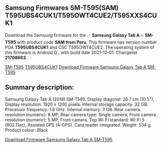 <h2>Samsung Firmwares SM-T595(SAM) T595UBS4CUK1/T595OWT4CUE2/T595XXS4CUK1</h2>
Download the Samsung firmware for the ✅ <strong>Samsung Galaxy Tab A </strong> ⭐ <strong>SM-T595</strong> with product code <strong>SAM</strong> <strong> from Peru</strong>. This firmware has version number PDA <strong>T595UBS4CUK1</strong> and CSC T595OWT4CUE2. The operating system of this firmware is Android Q , with build date 2021-12-01. Changelist <strong>21708663</strong>.


[SM-T595](https://samfirm.shop/samsung/model/SM-T595)
[T595UBS4CUK1](https://samfirm.shop/samsung/pda/T595UBS4CUK1)
[Download Firmware Samsung Galaxy Tab A SM-T595](https://samfirm.shop/samsung/firmware/479056)
<h2>Summary description:</h2>
<p>Samsung Galaxy Tab A (2018) SM-T595. Display diagonal: 26.7 cm (10.5"), Display resolution: 1920 x 1200 pixels. Internal storage capacity: 32 GB. Processor frequency: 1.8 GHz. Internal memory: 3 GB. Rear camera resolution (numeric): 8 MP, Rear camera type: Single camera, Front camera resolution (numeric): 5 MP, Front camera. Top Wi-Fi standard: Wi-Fi 5 (802.11ac). Assisted GPS (A-GPS). Card reader integrated. Weight: 534 g. Product colour: Black</p>


[Download Firmware Samsung Galaxy Tab A SM-T595](https://samfirm.shop/samsung/firmware/479056)
